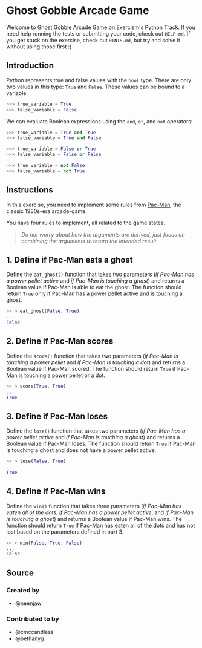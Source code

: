 # Ghost Gobble Arcade Game

Welcome to Ghost Gobble Arcade Game on Exercism's Python Track.
If you need help running the tests or submitting your code, check out `HELP.md`.
If you get stuck on the exercise, check out `HINTS.md`, but try and solve it without using those first :)

## Introduction

Python represents true and false values with the `bool` type.
There are only two values in this type: `True` and `False`.
These values can be bound to a variable:

```python
>>> true_variable = True
>>> false_variable = False
```

We can evaluate Boolean expressions using the `and`, `or`, and `not` operators:

```python
>>> true_variable = True and True
>>> false_variable = True and False

>>> true_variable = False or True
>>> false_variable = False or False

>>> true_variable = not False
>>> false_variable = not True
```

## Instructions

In this exercise, you need to implement some rules from [Pac-Man][Pac-Man], the classic 1980s-era arcade-game.

You have four rules to implement, all related to the game states.

> _Do not worry about how the arguments are derived, just focus on combining the arguments to return the intended
result._

## 1. Define if Pac-Man eats a ghost

Define the `eat_ghost()` function that takes two parameters (_if Pac-Man has a power pellet active_ and _if Pac-Man is
touching a ghost_) and returns a Boolean value if Pac-Man is able to eat the ghost.
The function should return `True` only if Pac-Man has a power pellet active and is touching a ghost.

```python
>> > eat_ghost(False, True)
...
False
```

## 2. Define if Pac-Man scores

Define the `score()` function that takes two parameters (_if Pac-Man is touching a power pellet_ and _if Pac-Man is
touching a dot_) and returns a Boolean value if Pac-Man scored.
The function should return `True` if Pac-Man is touching a power pellet or a dot.

```python
>> > score(True, True)
...
True
```

## 3. Define if Pac-Man loses

Define the `lose()` function that takes two parameters (_if Pac-Man has a power pellet active_ and _if Pac-Man is
touching a ghost_) and returns a Boolean value if Pac-Man loses.
The function should return `True` if Pac-Man is touching a ghost and does not have a power pellet active.

```python
>> > lose(False, True)
...
True
```

## 4. Define if Pac-Man wins

Define the `win()` function that takes three parameters (_if Pac-Man has eaten all of the dots_, _if Pac-Man has a power
pellet active_, and _if Pac-Man is touching a ghost_) and returns a Boolean value if Pac-Man wins.
The function should return `True` if Pac-Man has eaten all of the dots and has not lost based on the parameters defined
in part 3.

```python
>> > win(False, True, False)
...
False
```

[Pac-Man]: https://en.wikipedia.org/wiki/Pac-Man

## Source

### Created by

- @neenjaw

### Contributed to by

- @cmccandless
- @bethanyg